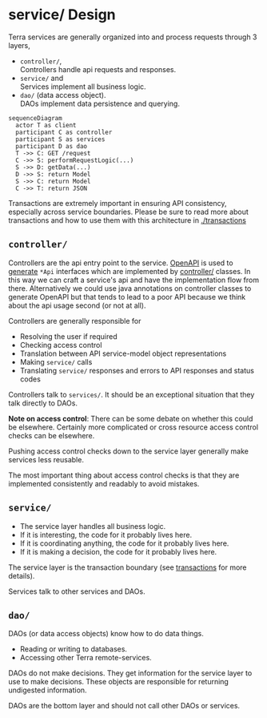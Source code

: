 # service/ Design

Terra services are generally organized into and process requests through 3 layers,

- `controller/`,  
  Controllers handle api requests and responses.
- `service/` and  
  Services implement all business logic.
- `dao/` (data access object).  
  DAOs implement data persistence and querying.

```mermaid
sequenceDiagram
  actor T as client
  participant C as controller
  participant S as services
  participant D as dao
  T ->> C: GET /request
  C ->> S: performRequestLogic(...)
  S ->> D: getData(...)
  D ->> S: return Model
  S ->> C: return Model
  C ->> T: return JSON
```

Transactions are extremely important in ensuring API consistency,
especially across service boundaries.
Please be sure to read more about transactions and how to use them with this
architecture in [./transactions](./transactions.md)

## `controller/`

Controllers are the api entry point to the service.
[OpenAPI](../service/src/main/resources/api/openapi.yml) is used to
[generate](../service/generators.gradle) `*Api` interfaces which are implemented by
[controller/](../service/src/main/java/bio/terra/appmanager/controller) classes.
In this way we can craft a service's api and have the implementation flow
from there. Alternatively we could use java annotations on controller classes
to generate OpenAPI but that tends to lead to a poor API because we think
about the api usage second (or not at all).

Controllers are generally responsible for

* Resolving the user if required
* Checking access control
* Translation between API service-model object representations
* Making `service/` calls
* Translating `service/` responses and errors to API responses and status codes

Controllers talk to `services/`.
It should be an exceptional situation that they talk directly to DAOs.

**Note on access control**:
There can be some debate on whether this could be elsewhere.
Certainly more complicated or cross resource access control checks
can be elsewhere.

Pushing access control checks down to the service layer generally
make services less reusable.

The most important thing about access control checks is that
they are implemented consistently and readably to avoid mistakes.

## `service/`

- The service layer handles all business logic.
- If it is interesting, the code for it probably lives here.
- If it is coordinating anything, the code for it probably lives here.
- If it is making a decision, the code for it probably lives here.

The service layer is the transaction boundary
(see [transactions](transactions.md) for more details).

Services talk to other services and DAOs.

## `dao/`

DAOs (or data access objects) know how to do data things.

- Reading or writing to databases.
- Accessing other Terra remote-services.

DAOs do not make decisions.
They get information for the service layer to use to make decisions.
These objects are responsible for returning undigested information.

DAOs are the bottom layer and should not call other DAOs or services.
